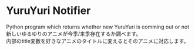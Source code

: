 # YuruYuri Notifier
Python program which returns whether new YuruYuri is comming out or not  
新しいゆるゆりのアニメが今季/来季存在するか調べます。  
内部のtitle変数を好きなアニメのタイトルに変えるとそのアニメに対応します。  
